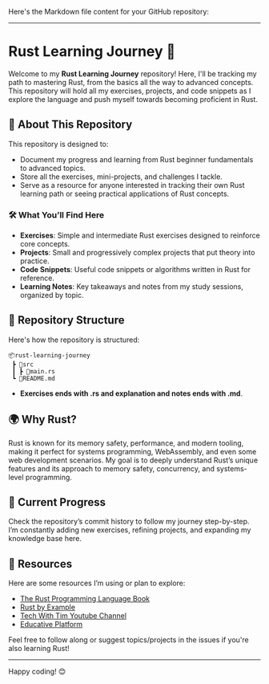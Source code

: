 Here's the Markdown file content for your GitHub repository:

---

# Rust Learning Journey 🚀

Welcome to my **Rust Learning Journey** repository! Here, I'll be tracking my path to mastering Rust, from the basics all the way to advanced concepts. This repository will hold all my exercises, projects, and code snippets as I explore the language and push myself towards becoming proficient in Rust.

## 🌱 About This Repository

This repository is designed to:
- Document my progress and learning from Rust beginner fundamentals to advanced topics.
- Store all the exercises, mini-projects, and challenges I tackle.
- Serve as a resource for anyone interested in tracking their own Rust learning path or seeing practical applications of Rust concepts.

### 🛠️ What You’ll Find Here

- **Exercises**: Simple and intermediate Rust exercises designed to reinforce core concepts.
- **Projects**: Small and progressively complex projects that put theory into practice.
- **Code Snippets**: Useful code snippets or algorithms written in Rust for reference.
- **Learning Notes**: Key takeaways and notes from my study sessions, organized by topic.

## 📝 Repository Structure

Here's how the repository is structured:

```plaintext
📦rust-learning-journey
 ┣ 📂src
 ┃ ┣ 📜main.rs
 ┗ 📜README.md
```

- **Exercises ends with .rs and explanation and notes ends with .md**.

## 🌍 Why Rust?

Rust is known for its memory safety, performance, and modern tooling, making it perfect for systems programming, WebAssembly, and even some web development scenarios. My goal is to deeply understand Rust’s unique features and its approach to memory safety, concurrency, and systems-level programming.

## 🚧 Current Progress

Check the repository’s commit history to follow my journey step-by-step. I’m constantly adding new exercises, refining projects, and expanding my knowledge base here. 

## 🔗 Resources

Here are some resources I’m using or plan to explore:

- [The Rust Programming Language Book](https://doc.rust-lang.org/book/)
- [Rust by Example](https://doc.rust-lang.org/rust-by-example/)
- [Tech With Tim Youtube Channel](https://www.youtube.com/@TechWithTim)
- [Educative Platform](https://www.educative.io/courses/learn-rust-from-scratch)

Feel free to follow along or suggest topics/projects in the issues if you're also learning Rust!

---

Happy coding! 😊
